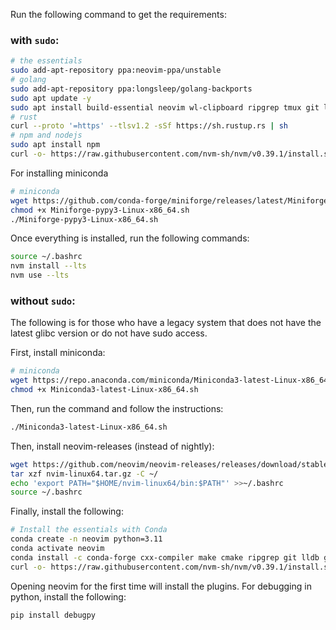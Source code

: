 Run the following command to get the requirements:

### with `sudo`:

```bash
# the essentials
sudo add-apt-repository ppa:neovim-ppa/unstable
# golang
sudo add-apt-repository ppa:longsleep/golang-backports
sudo apt update -y
sudo apt install build-essential neovim wl-clipboard ripgrep tmux git lldb golang-go luarocks python3-pip -y
# rust
curl --proto '=https' --tlsv1.2 -sSf https://sh.rustup.rs | sh
# npm and nodejs
sudo apt install npm
curl -o- https://raw.githubusercontent.com/nvm-sh/nvm/v0.39.1/install.sh | bash
```

For installing miniconda

```bash
# miniconda
wget https://github.com/conda-forge/miniforge/releases/latest/Miniforge3-Linux-x86_64.sh
chmod +x Miniforge-pypy3-Linux-x86_64.sh
./Miniforge-pypy3-Linux-x86_64.sh
```

Once everything is installed, run the following commands:

```bash
source ~/.bashrc
nvm install --lts
nvm use --lts
```

### without `sudo`:

The following is for those who have a legacy system that does not have the latest glibc version or do not
have sudo access.

First, install miniconda:

```bash
# miniconda
wget https://repo.anaconda.com/miniconda/Miniconda3-latest-Linux-x86_64.sh
chmod +x Miniconda3-latest-Linux-x86_64.sh
```

Then, run the command and follow the instructions:

```bash
./Miniconda3-latest-Linux-x86_64.sh
```

Then, install neovim-releases (instead of nightly):

```bash
wget https://github.com/neovim/neovim-releases/releases/download/stable/nvim-linux64.tar.gz
tar xzf nvim-linux64.tar.gz -C ~/
echo 'export PATH="$HOME/nvim-linux64/bin:$PATH"' >>~/.bashrc
source ~/.bashrc
```

Finally, install the following:

```bash
# Install the essentials with Conda
conda create -n neovim python=3.11
conda activate neovim
conda install -c conda-forge cxx-compiler make cmake ripgrep git lldb go rust nodejs luarocks
curl -o- https://raw.githubusercontent.com/nvm-sh/nvm/v0.39.1/install.sh | bash
```

Opening neovim for the first time will install the plugins.
For debugging in python, install the following:

```bash
pip install debugpy
```
